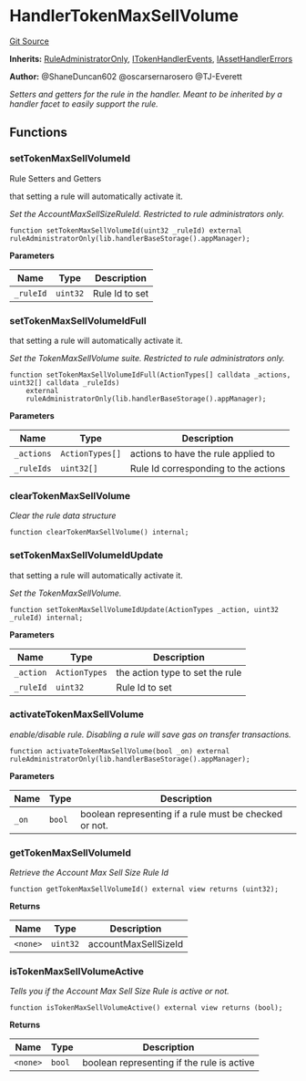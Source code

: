 # HandlerTokenMaxSellVolume
[Git Source](https://github.com/thrackle-io/tron/blob/a0f5ead5c8fc9d4614336dc446184e42c1f4b0fa/src/client/token/handler/ruleContracts/HandlerTokenMaxSellVolume.sol)

**Inherits:**
[RuleAdministratorOnly](/src/protocol/economic/RuleAdministratorOnly.sol/contract.RuleAdministratorOnly.md), [ITokenHandlerEvents](/src/common/IEvents.sol/interface.ITokenHandlerEvents.md), [IAssetHandlerErrors](/src/common/IErrors.sol/interface.IAssetHandlerErrors.md)

**Author:**
@ShaneDuncan602 @oscarsernarosero @TJ-Everett

*Setters and getters for the rule in the handler. Meant to be inherited by a handler
facet to easily support the rule.*


## Functions
### setTokenMaxSellVolumeId

Rule Setters and Getters

that setting a rule will automatically activate it.

*Set the AccountMaxSellSizeRuleId. Restricted to rule administrators only.*


```solidity
function setTokenMaxSellVolumeId(uint32 _ruleId) external ruleAdministratorOnly(lib.handlerBaseStorage().appManager);
```
**Parameters**

|Name|Type|Description|
|----|----|-----------|
|`_ruleId`|`uint32`|Rule Id to set|


### setTokenMaxSellVolumeIdFull

that setting a rule will automatically activate it.

*Set the TokenMaxSellVolume suite. Restricted to rule administrators only.*


```solidity
function setTokenMaxSellVolumeIdFull(ActionTypes[] calldata _actions, uint32[] calldata _ruleIds)
    external
    ruleAdministratorOnly(lib.handlerBaseStorage().appManager);
```
**Parameters**

|Name|Type|Description|
|----|----|-----------|
|`_actions`|`ActionTypes[]`|actions to have the rule applied to|
|`_ruleIds`|`uint32[]`|Rule Id corresponding to the actions|


### clearTokenMaxSellVolume

*Clear the rule data structure*


```solidity
function clearTokenMaxSellVolume() internal;
```

### setTokenMaxSellVolumeIdUpdate

that setting a rule will automatically activate it.

*Set the TokenMaxSellVolume.*


```solidity
function setTokenMaxSellVolumeIdUpdate(ActionTypes _action, uint32 _ruleId) internal;
```
**Parameters**

|Name|Type|Description|
|----|----|-----------|
|`_action`|`ActionTypes`|the action type to set the rule|
|`_ruleId`|`uint32`|Rule Id to set|


### activateTokenMaxSellVolume

*enable/disable rule. Disabling a rule will save gas on transfer transactions.*


```solidity
function activateTokenMaxSellVolume(bool _on) external ruleAdministratorOnly(lib.handlerBaseStorage().appManager);
```
**Parameters**

|Name|Type|Description|
|----|----|-----------|
|`_on`|`bool`|boolean representing if a rule must be checked or not.|


### getTokenMaxSellVolumeId

*Retrieve the Account Max Sell Size Rule Id*


```solidity
function getTokenMaxSellVolumeId() external view returns (uint32);
```
**Returns**

|Name|Type|Description|
|----|----|-----------|
|`<none>`|`uint32`|accountMaxSellSizeId|


### isTokenMaxSellVolumeActive

*Tells you if the Account Max Sell Size Rule is active or not.*


```solidity
function isTokenMaxSellVolumeActive() external view returns (bool);
```
**Returns**

|Name|Type|Description|
|----|----|-----------|
|`<none>`|`bool`|boolean representing if the rule is active|


